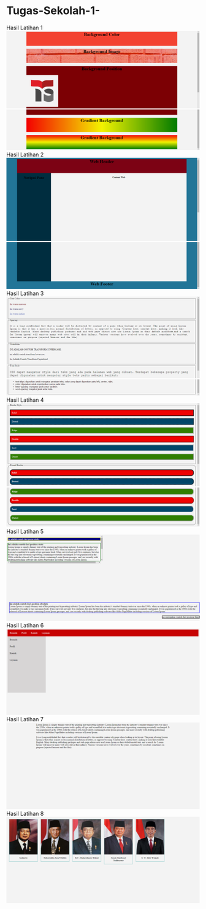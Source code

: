 # Tugas-Sekolah-1-
Hasil Latihan 1
![alt text](https://github.com/gigihsamudra/Tugas-Sekolah-1-/blob/master/Latihan%201%20(1).PNG)
![alt text](https://github.com/gigihsamudra/Tugas-Sekolah-1-/blob/master/Latihan%201%20(2).PNG)
Hasil Latihan 2
![alt text](https://github.com/gigihsamudra/Tugas-Sekolah-1-/blob/master/Latihan%202%20(1).PNG)
![alt text](https://github.com/gigihsamudra/Tugas-Sekolah-1-/blob/master/Latihan%202%20(2).PNG)
Hasil Latihan 3
![alt text](https://github.com/gigihsamudra/Tugas-Sekolah-1-/blob/master/Latihan%203%20(1).PNG)
![alt text](https://github.com/gigihsamudra/Tugas-Sekolah-1-/blob/master/Latihan%203%20(2).PNG)
Hasil Latihan 4
![alt text](https://github.com/gigihsamudra/Tugas-Sekolah-1-/blob/master/Latihan%204%20(1).PNG)
![alt text](https://github.com/gigihsamudra/Tugas-Sekolah-1-/blob/master/Latihan%204%20(2).PNG)
Hasil Latihan 5
![alt text](https://github.com/gigihsamudra/Tugas-Sekolah-1-/blob/master/Latihan%205.PNG)
Hasil Latihan 6
![alt text](https://github.com/gigihsamudra/Tugas-Sekolah-1-/blob/master/Latihan%206.PNG)
Hasil Latihan 7
![alt text](https://github.com/gigihsamudra/Tugas-Sekolah-1-/blob/master/Latihan%207.PNG)
Hasil Latihan 8
![alt text](https://github.com/gigihsamudra/Tugas-Sekolah-1-/blob/master/Latihan%208.PNG)
